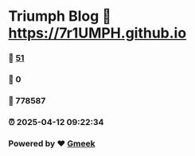 # Triumph Blog :link: https://7r1UMPH.github.io 
### :page_facing_up: [51](https://7r1UMPH.github.io/tag.html) 
### :speech_balloon: 0 
### :hibiscus: 778587 
### :alarm_clock: 2025-04-12 09:22:34 
### Powered by :heart: [Gmeek](https://github.com/Meekdai/Gmeek)
